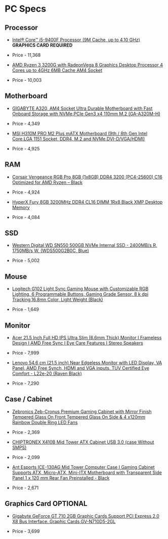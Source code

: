 # PC Specs 

## Processor

* [Intel® Core™ i5-9400F Processor (9M Cache, up to 4.10 GHz)](https://www.amazon.in/Intel-Corporation-Generation-Processor-Graphics/dp/B07MRCGQQ4/ref=sr_1_6?crid=CU1AYI4Q7SE7&dchild=1&keywords=intel+graphics+card&qid=1615537910&s=computers&sprefix=intel+graphic%2Ccomputers%2C297&sr=1-6) **GRAPHICS CARD REQUIRED**

* Price - 11,368

* [AMD Ryzen 3 3200G with RadeonVega 8 Graphics Desktop Processor 4 Cores up to 4GHz 6MB Cache AM4 Socket](https://www.amazon.in/AMD-RyzenTM-3200G-RadeonTM-Graphics/dp/B07STGHZK8/ref=as_li_ss_tl?dchild=1&keywords=3200G&qid=1602507566&sr=8-1&linkCode=sl1&tag=shadabamazona-21&linkId=0876f198cea894e9e28dae0040a09cbb&language=en_IN)

* Price - 10,003

## Motherboard

* [GIGABYTE A320, AM4 Socket Ultra Durable Motherboard with Fast Onboard Storage with NVMe,PCIe Gen3 x4 110mm M.2 (GA-A320M-H)](https://www.amazon.in/GIGABYTE-Motherboard-MicroATX-2xPCI-Express-1xPCI-Express/dp/B07JCZLF22/ref=sr_1_1?crid=39UL8J9CK83C0&dchild=1&keywords=gigabyte+a320m+h&qid=1615537146&sprefix=gigabyte+a3%2Caps%2C312&sr=8-1) 

* Price - 4,349

* [MSI H310M PRO M2 Plus mATX Motherboard (9th / 8th Gen Intel Core,LGA 1151 Socket, DDR4, M.2 and NVMe,DVI-D/VGA/HDMI)](https://www.amazon.in/dp/B07MFXFBMZ/ref=cm_sw_r_wa_apa_fabc_BQZZAMHG6B97NGTKR164)

* Price - 4,925

## RAM 

* [Corsair Vengeance RGB Pro 8GB (1x8GB) DDR4 3200 (PC4-25600) C16 Optimized for AMD Ryzen – Black](https://www.amazon.in/CORSAIR-Vengeance-PC4-25600-Optimized-Ryzen-Black/dp/B08D6G8MS5/ref=as_li_ss_tl?crid=25JEVD4RHK5QW&dchild=1&keywords=corsair+vengeance+8gb+rgb+ram&qid=1602508361&sprefix=CORSAIR+Vengeance+8GB+RGB,computers,324&sr=8-3&linkCode=sl1&tag=shadabamazona-21&linkId=dfc69dc1a76f326e0f0f732cc477a54a&language=en_IN)

* Price - 4,924

* [HyperX Fury 8GB 3200MHz DDR4 CL16 DIMM 1Rx8  Black XMP Desktop Memory](https://www.amazon.in/HyperX-3200MHz-Desktop-Memory-HX432C16FB3/dp/B07WJJ9CNG/ref=sr_1_1?crid=1KJRRA4BPPKDU&dchild=1&keywords=hyperx+fury+ddr4&qid=1615553448&sprefix=asus+wifi+%2Caps%2C393&sr=8-1)

* Price - 4,084

## SSD

* [Western Digital WD SN550 500GB NVMe Internal SSD - 2400MB/s R, 1750MB/s W, (WDS500G2B0C, Blue)](https://www.amazon.in/Western-Digital-SN550-Internal-WDS500G2B0C/dp/B07YFF3JCN/ref=sr_1_1_sspa?crid=3IWJNGG0JPLIX&dchild=1&keywords=m.2+ssd+1tb&qid=1615537219&sprefix=m.2+%2Caps%2C376&sr=8-1-spons&psc=1&spLa=ZW5jcnlwdGVkUXVhbGlmaWVyPUEyRTQ4WTlLQ0dEM0U4JmVuY3J5cHRlZElkPUEwODM2MjU0M1RVTTZPV1JROVZLNCZlbmNyeXB0ZWRBZElkPUEwMTI5OTIxM0RDMUZTVkYxQzFZNCZ3aWRnZXROYW1lPXNwX2F0ZiZhY3Rpb249Y2xpY2tSZWRpcmVjdCZkb05vdExvZ0NsaWNrPXRydWU=)

* Price - 5,002

## Mouse

* [Logitech G102 Light Sync Gaming Mouse with Customizable RGB Lighting, 6 Programmable Buttons, Gaming Grade Sensor, 8 k dpi Tracking,16.8mn Color, Light Weight (Black)](https://www.amazon.in/Logitech-G102-Customizable-Lighting-Programmable/dp/B08LT9BMPP/ref=sr_1_1_sspa?crid=1KJRRA4BPPKDU&dchild=1&keywords=logitech+g102&qid=1615557309&sprefix=asus+wifi+%2Caps%2C393&sr=8-1-spons&psc=1&spLa=ZW5jcnlwdGVkUXVhbGlmaWVyPUEyWUhRUDRSWjY4UDE1JmVuY3J5cHRlZElkPUEwOTM5ODY0MzcxTjBKWEdRUEUwRyZlbmNyeXB0ZWRBZElkPUEwNTU4MjQyM0RVNDg0UlFLWEVNRCZ3aWRnZXROYW1lPXNwX2F0ZiZhY3Rpb249Y2xpY2tSZWRpcmVjdCZkb05vdExvZ0NsaWNrPXRydWU=)

* Price - 1,649

## Monitor

* [Acer 21.5 Inch Full HD IPS Ultra Slim (6.6mm Thick) Monitor I Frameless Design I AMD Free Sync I Eye Care Features I Stereo Speakers](https://www.amazon.in/Acer-HA220Q-21-5-inch-Ultra-Monitor/dp/B07JDH2C8X/ref=sr_1_1?dchild=1&keywords=21+inch+monitor&qid=1615557367&sr=8-1)

* Price - 7,999

* [Lenovo 54.6 cm (21.5 inch) Near Edgeless Monitor with LED Display, VA Panel, AMD Free Synch, HDMI and VGA inputs, TUV Certified Eye Comfort - L22e-20 (Raven Black)](https://www.amazon.in/Lenovo-L22e-20-Monitor-Display-inputs/dp/B07SGDWMCG/ref=sr_1_4?dchild=1&keywords=21+inch+monitor&qid=1615632319&refinements=p_36%3A-800000&rnid=1318502031&sr=8-4)

* Price - 7,290

## Case / Cabinet

* [Zebronics Zeb-Cronus Premium Gaming Cabinet with Mirror Finish Tempered Glass On Front,Tempered Glass On Side & 4 x120mm Rainbow Double Ring LED Fans](https://www.amazon.in/Zebronics-Zeb-Cronus-Cabinet-Tempered-Rainbow/dp/B07ZQG2WSC/ref=sr_1_2?dchild=1&keywords=zebronics+pc+case&qid=1615557434&sr=8-2)

* Price - 2,369

* [CHIPTRONEX X410B Mid Tower ATX Cabinet USB 3.0 (case Without SMPS)](https://www.amazon.in/CHIPTRONEX-X410B-GAMING-CABINET-WITHOUT/dp/B07D2BB1L4/ref=sr_1_3?dchild=1&keywords=gaming+PC+cabinet&qid=1615790975&refinements=p_36%3A-300000&rnid=1318502031&sr=8-3)

* Price - 2,099

* [Ant Esports ICE-130AG Mid Tower Computer Case I Gaming Cabinet Supports ATX, Micro-ATX, Mini-ITX Motherboard with Transparent Side Panel 1 x 120 mm Rear Fan Preinstalled - Black](https://www.amazon.in/Ant-Esports-ICE-130AG-Motherboard-Preinstalled/dp/B08D6G6LMK/ref=sr_1_1_mod_primary_lightning_deal?dchild=1&keywords=gaming+PC+cabinet&qid=1615790975&refinements=p_36%3A-300000&rnid=1318502031&sbo=Tc8eqSFhUl4VwMzbE4fw%2Fw%3D%3D&smid=A14CZOWI0VEHLG&sr=8-1)

* Price - 2,671

## Graphics Card **OPTIONAL**

* [Gigabyte GeForce GT 710 2GB Graphic Cards Support PCI Express 2.0 X8 Bus Interface. Graphic Cards GV-N710D5-2GL](https://www.amazon.in/Gigabyte-GeForce-Graphic-Interface-GV-N710D5-2GL/dp/B073SWN4ZM/ref=sr_1_1?dchild=1&keywords=gigabyte+geforce+gt&qid=1615787879&sr=8-1)

* Price - 3,699
